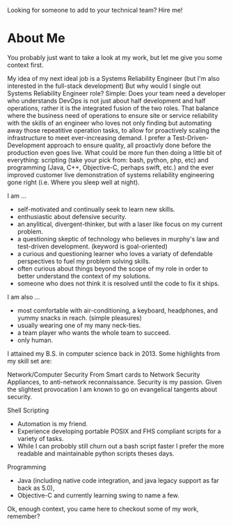 Looking for someone to add to your technical team? Hire me!

# About Me #
You probably just want to take a look at my work, but let me give you some context first.

My idea of my next ideal job is a Systems Reliability Engineer (but I'm also interested in the full-stack development)
But why would I single out Systems Reliability Engineer role?
Simple: Does your team need a developer who understands DevOps is not just about half development and half operations, rather it is the integrated fusion of the two roles. That balance where the business need of operations to ensure site or service reliability with the skills of an engineer who loves not only finding but automating away those repeatitive operation tasks, to allow for proactively scaling the infrastructure to meet ever-increasing demand.
I prefer a Test-Driven-Development approach to ensure quality, all proactivly done before the production even goes live. What could be more fun then doing a little bit of everything: scripting (take your pick from: bash, python, php, etc) and programming (Java, C++, Objective-C, perhaps swift, etc.) and the ever improved customer live demonstration of systems reliability engineering gone right (i.e. Where you sleep well at night).

I am ...
 - self-motivated and continually seek to learn new skills.
 - enthusiastic about defensive security.
 - an anylitical, divergent-thinker, but with a laser like focus on my current problem.
 - a questioning skeptic of technology who believes in murphy's law and test-driven development. (keyword is goal-oriented)
 - a curious and questioning learner who loves a variaty of defendable perspectives to fuel my problem solving skills.
 - often curious about things beyond the scope of my role in order to better understand the context of my solutions.
 - someone who does not think it is resolved until the code to fix it ships.

I am also ...
 - most comfortable with air-conditioning, a keyboard, headphones, and yummy snacks in reach. (simple pleasures)
 - usually wearing one of my many neck-ties.
 - a team player who wants the whole team to succeed.
 - only human.

I attained my B.S. in computer science back in 2013.
Some highlights from my skill set are:

Network/Computer Security
From Smart cards to Network Security Appliances, to anti-network reconnaissance. Security is my passion. Given the slightest provocation I am known to go on evangelical tangents about security.

Shell Scripting
 - Automation is my friend.
 - Experience developing portable POSIX and FHS compliant scripts for a variety of tasks.
 - While I can probobly still churn out a bash script faster I prefer the more readable and maintainable python scripts theses days.

Programming
 - Java (including native code integration, and java legacy support as far back as 5.0),
 - Objective-C and currently learning swing to name a few.

Ok, enough context, you came here to checkout some of my work, remember?
